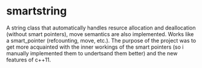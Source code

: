 # smartstring
A string class that automatically handles resurce allocation and deallocation (without smart pointers), move semantics are also implemented. 
Works like a smart_pointer (refcounting, move, etc.). 
The purpose of the project was to get more acquainted with the inner workings of the smart pointers (so i manually implemented them to undertsand them better) 
and the new features of c++11.
